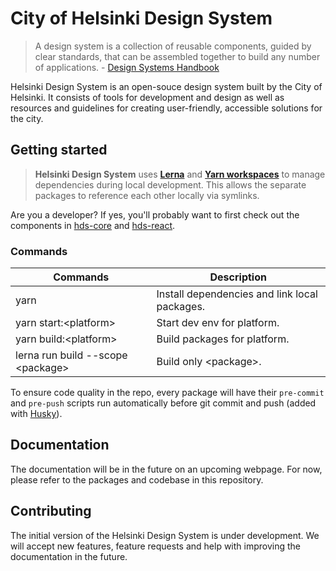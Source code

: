 # City of Helsinki Design System

> A design system is a collection of reusable components, guided by clear standards, that can be assembled together to build any number of applications. - [Design Systems Handbook](https://www.designbetter.co/design-systems-handbook)

Helsinki Design System is an open-souce design system built by the City of Helsinki. It consists of tools for development and design as well as resources and guidelines for creating user-friendly, accessible solutions for the city.

## Getting started

> **Helsinki Design System** uses [**Lerna**](https://lerna.js.org/) and [**Yarn workspaces**](https://yarnpkg.com/lang/en/docs/workspaces/) to manage dependencies during local development. This allows the separate packages to reference each other locally via symlinks.

Are you a developer? If yes, you'll probably want to first check out the components in [hds-core](packages/core) and [hds-react](packages/react).

### Commands

| Commands                           | Description                                   |
| ---------------------------------- | --------------------------------------------- |
| yarn                               | Install dependencies and link local packages. |
| yarn start:\<platform>             | Start dev env for platform.                   |
| yarn build:\<platform>             | Build packages for platform.                  |
| lerna run build --scope \<package> | Build only \<package>.                        |

To ensure code quality in the repo, every package will have their `pre-commit` and `pre-push` scripts run automatically before git commit and push (added with [Husky](https://github.com/typicode/husky)).

## Documentation

The documentation will be in the future on an upcoming webpage. For now, please refer to the packages and codebase in this repository.

## Contributing

The initial version of the Helsinki Design System is under development. We will accept new features, feature requests and help with improving the documentation in the future.
